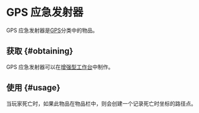 # GPS 应急发射器

GPS 应急发射器是[GPS](/GPS)分类中的物品。

## 获取 {#obtaining}

GPS 应急发射器可以在[增强型工作台](/Enhanced-Crafting-Table)中制作。

## 使用 {#usage}

当玩家死亡时，如果此物品在物品栏中，则会创建一个记录死亡时坐标的路径点。

